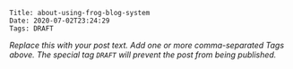     Title: about-using-frog-blog-system
    Date: 2020-07-02T23:24:29
    Tags: DRAFT

_Replace this with your post text. Add one or more comma-separated
Tags above. The special tag `DRAFT` will prevent the post from being
published._

<!-- more -->

